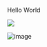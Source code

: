 
Hello World

![](https://komarev.com/ghpvc/?username=thang44hdai&color=green)

![image](https://user-images.githubusercontent.com/102580944/220352447-2bb2f825-1b2f-43cc-9043-d191529fa9d7.png)


